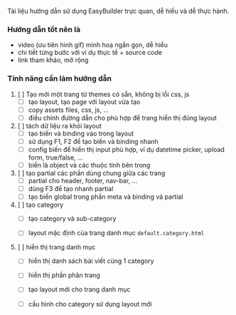 Tài liệu hướng dẫn sử dụng EasyBuilder trực quan, dễ hiểu và dễ thực hành.

### Hướng dẫn tốt nên là

- video (ưu tiên hình gif) minh hoạ ngắn gọn, dễ hiểu 
- chi tiết từng bước với ví dụ thực tế + source code
- link tham khảo, mở rộng 

### Tính năng cần làm hướng dẫn
1. [ ] Tạo mới một trang từ themes có sẵn, không bị lỗi css, js 
   - [ ] tạo layout, tạo page với layout vừa tạo
   - [ ] copy assets files, css, js, ... 
   - [ ] điều chỉnh đường dẫn cho phù hợp để trang hiển thị đúng layout 

2. [ ] tách dữ liệu ra khỏi layout 
   - [ ] tạo biến và binding vào trong layout
   - [ ] sử dụng F1, F2 để tạo biến và binding nhanh
   - [ ] config biến để hiển thị input phù hợp, ví dụ datetime picker, upload form, true/false, ...
   - [ ] biến là object và các thuộc tính bên trong 

3. [ ] tạo partial các phần dùng chung giữa các trang
   - [ ] partial cho header, footer, nav-bar, ...
   - [ ] dùng F3 để tạo nhanh partial 
   - [ ] tạo biến global trong phần meta và binding và partial

4. [ ] tạo category 
   - [ ] tạo category và sub-category
   - [ ] layout mặc định của trang danh mục `default.category.html` 
  

5. [ ] hiển thị trang danh mục
   - [ ] hiển thị danh sách bài viết cùng 1 category
   - [ ] hiển thị phần phân trang 
   - [ ] tạo layout mới cho trang danh mục
   - [ ] cấu hình cho category sử dụng layout mới
  
